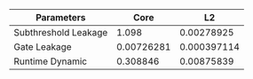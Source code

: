 | Parameters | Core | L2 |
| --- | --- | --- |
| Subthreshold Leakage | 1.098 | 0.00278925 |
| Gate Leakage | 0.00726281 | 0.000397114 |
| Runtime Dynamic | 0.308846 | 0.00875839 |
